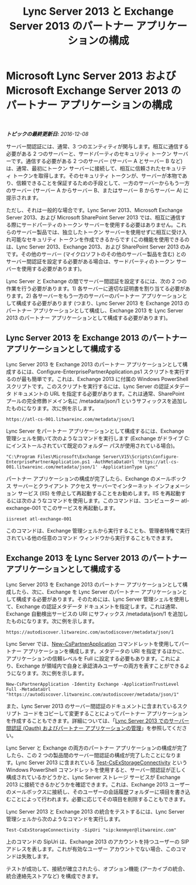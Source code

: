 ﻿---
title: "Lync Server 2013 と Exchange Server 2013 のパートナー アプリケーションの構成"
TOCtitle: "Lync Server 2013 と Exchange Server 2013 のパートナー アプリケーションの構成"
ms:assetid: 9c3a3054-6201-433f-b128-4c49d3341370
ms:mtpsurl: https://technet.microsoft.com/ja-jp/library/JJ688151(v=OCS.15)
ms:contentKeyID: 49887070
ms.date: 12/10/2016
mtps_version: v=OCS.15
ms.translationtype: HT
---

# Microsoft Lync Server 2013 および Microsoft Exchange Server 2013 のパートナー アプリケーションの構成

 

_**トピックの最終更新日:** 2016-12-08_

サーバー間認証には、通常、3 つのエンティティが関与します。相互に通信する必要がある 2 つのサーバーと、サードパーティのセキュリティ トークン サーバーです。通信する必要がある 2 つのサーバー (サーバー A とサーバー B など) は、通常、最初にトークン サーバーに接続して、相互に信頼されたセキュリティ トークンを取得します。そのセキュリティ トークンが、サーバーが本物であり、信頼できることを保証するための手段として、一方のサーバーからもう一方のサーバー (サーバー A からサーバー B、またはサーバー B からサーバー A) に提示されます。

ただし、それは一般的な場合です。Lync Server 2013、Microsoft Exchange Server 2013、および Microsoft SharePoint Server 2013 では、相互に通信する際にサードパーティのトークン サーバーを使用する必要はありません。これらのサーバー製品では、独立したトークン サーバーを使用せずに相互に受け入れ可能なセキュリティ トークンを作成できるからです (この機能を使用できるのは、Lync Server 2013、Exchange 2013、および SharePoint Server 2013 のみです。その他のサーバー (マイクロソフトのその他のサーバー製品を含む) とのサーバー間認証を設定する必要がある場合は、サードパーティのトークン サーバーを使用する必要があります)。

Lync Server と Exchange の間でサーバー間認証を設定するには、次の 2 つの作業を行う必要があります。1) 各サーバーに適切な証明書を割り当てる必要があります。2) 各サーバーをもう一方のサーバーのパートナー アプリケーションとして構成する必要があります (つまり、Lync Server 2013 を Exchange 2013 のパートナー アプリケーションとして構成し、Exchange 2013 を Lync Server 2013 のパートナー アプリケーションとして構成する必要があります)。

## Lync Server 2013 を Exchange 2013 のパートナー アプリケーションとして構成する

Lync Server 2013 を Exchange 2013 のパートナー アプリケーションとして構成するには、Configure-EnterprisePartnerApplication.ps1 スクリプトを実行するのが最も簡単です。これは、Exchange 2013 に付属の Windows PowerShell スクリプトです。このスクリプトを実行するには、Lync Server の認証メタデータ ドキュメントの URL を指定する必要があります。これは通常、SharePoint プールの完全修飾ドメイン名に /metadata/json/1 というサフィックスを追加したものになります。次に例を示します。

    https://atl-cs-001.litwareinc.com/metadata/json/1

Lync Server をパートナー アプリケーションとして構成するには、Exchange 管理シェルを開いて次のようなコマンドを実行します (Exchange がドライブ C: にインストールされていて既定のフォルダー パスが使用されている場合)。

    "C:\Program Files\Microsoft\Exchange Server\V15\Scripts\Configure-EnterprisePartnerApplication.ps1 -AuthMetaDataUrl 'https://atl-cs-001.litwareinc.com/metadata/json/1' -ApplicationType Lync"

パートナー アプリケーションの構成が完了したら、Exchange のメールボックス サーバーとクライアント アクセス サーバーでインターネット インフォメーション サービス (IIS) を停止して再起動することをお勧めします。IIS を再起動するには次のようなコマンドを使用します。このコマンドは、コンピューター atl-exchange-001 でこのサービスを再起動します。

    iisreset atl-exchange-001

このコマンドは、Exchange 管理シェルから実行することも、管理者特権で実行されている他の任意のコマンド ウィンドウから実行することもできます。

## Exchange 2013 を Lync Server 2013 のパートナー アプリケーションとして構成する

Lync Server 2013 を Exchange 2013 のパートナー アプリケーションとして構成したら、次に、Exchange を Lync Server のパートナー アプリケーションとして構成する必要があります。そのためには、Lync Server 管理シェルを使用して、Exchange の認証メタデータ ドキュメントを指定します。これは通常、Exchange 自動検出サービスの URI にサフィックス /metadata/json/1 を追加したものになります。次に例を示します。

    https://autodiscover.litwareinc.com/autodiscover/metadata/json/1

Lync Server では、[New-CsPartnerApplication](https://docs.microsoft.com/en-us/powershell/module/skype/New-CsPartnerApplication) コマンドレットを使用してパートナー アプリケーションを構成します。メタデータの URI を指定するほかに、アプリケーションの信頼レベルを Full に設定する必要もあります。これにより、Exchange が領域内で自身と承認済みユーザーの両方を表すことができるようになります。次に例を示します。

    New-CsPartnerApplication -Identity Exchange -ApplicationTrustLevel Full -MetadataUrl "https://autodiscover.litwareinc.com/autodiscover/metadata/json/1"

また、Lync Server 2013 のサーバー間認証のドキュメントに含まれているスクリプト コードをコピーして変更することによってパートナー アプリケーションを作成することもできます。詳細については、「[Lync Server 2013 でのサーバー間認証 (Oauth) およびパートナー アプリケーションの管理](lync-server-2013-managing-server-to-server-authentication-oauth-and-partner-applications.md)」を参照してください。

Lync Server と Exchange の両方のパートナー アプリケーションの構成が完了したら、この 2 つの製品間のサーバー間認証の構成が完了したことになります。Lync Server 2013 に含まれている [Test-CsExStorageConnectivity](https://docs.microsoft.com/en-us/powershell/module/skype/Test-CsExStorageConnectivity) という Windows PowerShell コマンドレットを使用すると、サーバー間認証が正しく構成されているかどうかと、Lync Server ストレージ サービスが Exchange 2013 に接続できるかどうかを確認できます。これは、Exchange 2013 ユーザーのメールボックスに接続し、そのユーザーの会話履歴フォルダーに項目を書き込むことによって行われます。必要に応じてその項目を削除することもできます。

Lync Server 2013 と Exchange 2013 の統合をテストするには、Lync Server 管理シェルから次のようなコマンドを実行します。

    Test-CsExStorageConnectivity -SipUri "sip:kenmyer@litwareinc.com"

上のコマンドの SipUri は、Exchange 2013 のアカウントを持つユーザーの SIP アドレスを表します。これが有効なユーザー アカウントでない場合、このコマンドは失敗します。

テストが成功して、接続が確立されたら、オプション機能 (アーカイブの統合、統合連絡先ストアなど) を構成できます。

